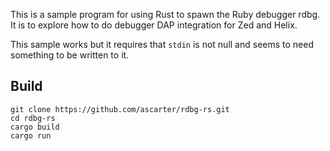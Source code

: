 This is a sample program for using Rust to spawn the Ruby debugger rdbg. It is to explore how to do debugger DAP integration for Zed and Helix.

This sample works but it requires that `stdin` is not null and seems to need something to be written to it.

## Build

```
git clone https://github.com/ascarter/rdbg-rs.git
cd rdbg-rs
cargo build
cargo run
```

